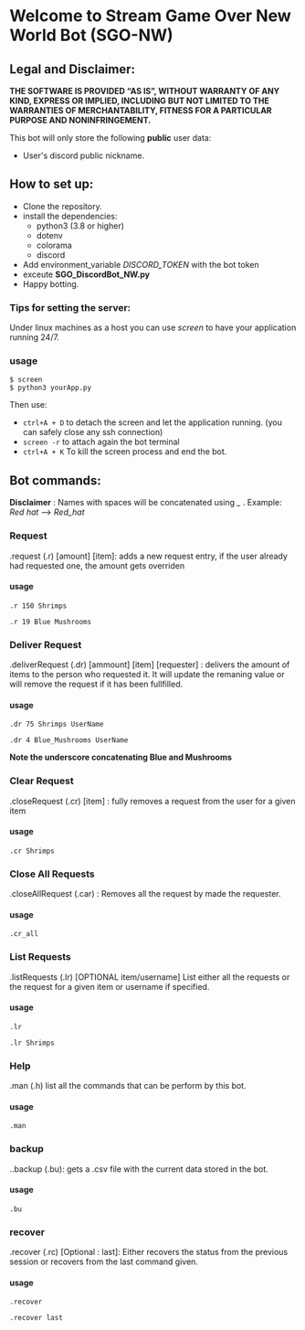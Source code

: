 # Welcome to Stream Game Over New World Bot (SGO-NW)

## Legal and Disclaimer:

**THE SOFTWARE IS PROVIDED “AS IS”, WITHOUT WARRANTY OF ANY KIND, EXPRESS OR IMPLIED, INCLUDING BUT NOT LIMITED TO THE WARRANTIES OF MERCHANTABILITY, FITNESS FOR A PARTICULAR PURPOSE AND NONINFRINGEMENT.**

This bot will only store the following **public** user data: 

- User's discord public nickname.

## How to set up: 

- Clone the repository.
- install the dependencies: 
  - python3 (3.8 or higher)
  - dotenv
  - colorama
  - discord
- Add environment_variable *DISCORD_TOKEN* with the bot token
- exceute **SGO_DiscordBot_NW.py**
- Happy botting.

### Tips for setting the server: 

Under linux machines as a host you can use *screen* to have your application running 24/7. 

### usage

```
$ screen
$ python3 yourApp.py
```

Then use:

- `ctrl+A + D` to detach the screen and let the application running. (you can safely close any ssh connection)
- `screen -r` to attach again the bot terminal
- `ctrl+A + K` To kill the screen process and end the bot.

## Bot commands: 

**Disclaimer** : Names with spaces will be concatenated using   *_*   . Example: *Red hat* --> *Red_hat* 

### Request 

.request (.r) [amount] [item]: adds a new request entry, if the user already had requested one, the amount gets overriden

#### usage 

```
.r 150 Shrimps
```

```
.r 19 Blue Mushrooms
```



### Deliver Request

.deliverRequest (.dr) [ammount] [item] [requester] : delivers the amount of items to the person who requested it. It will update the remaning value or will remove the request if it has been fullfilled.

#### usage 

```
.dr 75 Shrimps UserName
```

```
.dr 4 Blue_Mushrooms UserName
```

**Note the underscore concatenating Blue and Mushrooms**

### Clear Request

.closeRequest (.cr) [item] : fully removes a request from the user for a given item

#### usage

```
.cr Shrimps
```

### Close All Requests

.closeAllRequest (.car) : Removes all the request by made the requester.

#### usage

```
.cr_all
```

### List Requests

.listRequests (.lr) [OPTIONAL item/username] List either all the requests or the request for a given item or username if specified.

#### usage

```
.lr
```

```
.lr Shrimps
```



### Help

.man (.h) list all the commands that can be perform  by this bot.

#### usage

```
.man
```



### backup

..backup (.bu): gets a .csv file with the current data stored in the bot.

#### usage

```
.bu
```



### recover

.recover (.rc) [Optional : last]: Either recovers the status from the previous session or recovers from the last command given.

#### usage

```
.recover
```

```
.recover last
```





